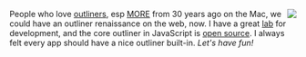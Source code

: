 <img src="http://scripting.com/images/2020/06/29/chevyTruck.png" border="0" align="right">People who love <a href="http://outliners.com/">outliners</a>, esp <a href="http://outliners.scripting.com/more30.html">MORE</a> from 30 years ago on the Mac, we could have an outliner renaissance on the web, now. I have a great <a href="http://littleoutliner.com/">lab</a> for development, and the core outliner in JavaScript is <a href="https://github.com/scripting/concord">open source</a>. I always felt every app should have a nice outliner built-in. <i>Let's have fun!</i>
